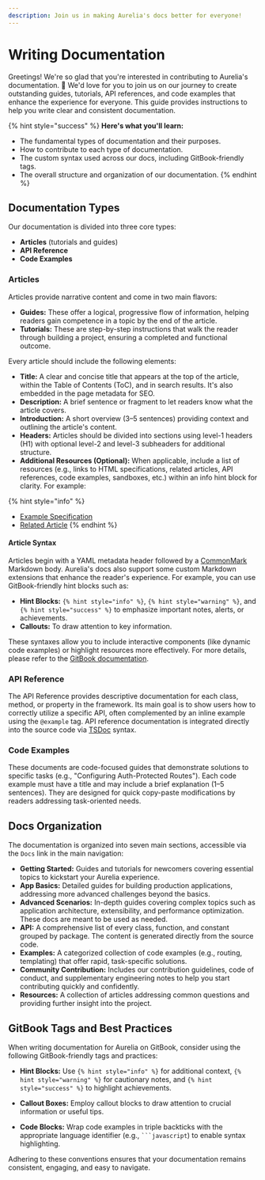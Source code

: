 ```yaml
---
description: Join us in making Aurelia's docs better for everyone!
---
```


# Writing Documentation

Greetings! We're so glad that you're interested in contributing to Aurelia's documentation. 🙏 We'd love for you to join us on our journey to create outstanding guides, tutorials, API references, and code examples that enhance the experience for everyone. This guide provides instructions to help you write clear and consistent documentation.

{% hint style="success" %}
**Here's what you'll learn:**

- The fundamental types of documentation and their purposes.
- How to contribute to each type of documentation.
- The custom syntax used across our docs, including GitBook-friendly tags.
- The overall structure and organization of our documentation.
{% endhint %}

## Documentation Types

Our documentation is divided into three core types:

- **Articles** (tutorials and guides)
- **API Reference**
- **Code Examples**

### Articles

Articles provide narrative content and come in two main flavors:

- **Guides:** These offer a logical, progressive flow of information, helping readers gain competence in a topic by the end of the article.
- **Tutorials:** These are step-by-step instructions that walk the reader through building a project, ensuring a completed and functional outcome.

Every article should include the following elements:

- **Title:** A clear and concise title that appears at the top of the article, within the Table of Contents (ToC), and in search results. It's also embedded in the page metadata for SEO.
- **Description:** A brief sentence or fragment to let readers know what the article covers.
- **Introduction:** A short overview (3–5 sentences) providing context and outlining the article's content.
- **Headers:** Articles should be divided into sections using level-1 headers (H1) with optional level-2 and level-3 subheaders for additional structure.
- **Additional Resources (Optional):** When applicable, include a list of resources (e.g., links to HTML specifications, related articles, API references, code examples, sandboxes, etc.) within an info hint block for clarity. For example:

{% hint style="info" %}
- [Example Specification](#)
- [Related Article](#)
{% endhint %}

#### Article Syntax

Articles begin with a YAML metadata header followed by a [CommonMark](https://commonmark.org/) Markdown body. Aurelia's docs also support some custom Markdown extensions that enhance the reader's experience. For example, you can use GitBook-friendly hint blocks such as:

- **Hint Blocks:** `{% hint style="info" %}`, `{% hint style="warning" %}`, and `{% hint style="success" %}` to emphasize important notes, alerts, or achievements.
- **Callouts:** To draw attention to key information.

These syntaxes allow you to include interactive components (like dynamic code examples) or highlight resources more effectively. For more details, please refer to the [GitBook documentation](https://docs.gitbook.com/).

### API Reference

The API Reference provides descriptive documentation for each class, method, or property in the framework. Its main goal is to show users how to correctly utilize a specific API, often complemented by an inline example using the `@example` tag. API reference documentation is integrated directly into the source code via [TSDoc](https://github.com/Microsoft/tsdoc) syntax.

### Code Examples

These documents are code-focused guides that demonstrate solutions to specific tasks (e.g., "Configuring Auth-Protected Routes"). Each code example must have a title and may include a brief explanation (1–5 sentences). They are designed for quick copy-paste modifications by readers addressing task-oriented needs.

## Docs Organization

The documentation is organized into seven main sections, accessible via the `Docs` link in the main navigation:

- **Getting Started:** Guides and tutorials for newcomers covering essential topics to kickstart your Aurelia experience.
- **App Basics:** Detailed guides for building production applications, addressing more advanced challenges beyond the basics.
- **Advanced Scenarios:** In-depth guides covering complex topics such as application architecture, extensibility, and performance optimization. These docs are meant to be used as needed.
- **API:** A comprehensive list of every class, function, and constant grouped by package. The content is generated directly from the source code.
- **Examples:** A categorized collection of code examples (e.g., routing, templating) that offer rapid, task-specific solutions.
- **Community Contribution:** Includes our contribution guidelines, code of conduct, and supplementary engineering notes to help you start contributing quickly and confidently.
- **Resources:** A collection of articles addressing common questions and providing further insight into the project.

## GitBook Tags and Best Practices

When writing documentation for Aurelia on GitBook, consider using the following GitBook-friendly tags and practices:

- **Hint Blocks:**
  Use `{% hint style="info" %}` for additional context, `{% hint style="warning" %}` for cautionary notes, and `{% hint style="success" %}` to highlight achievements.

- **Callout Boxes:**
  Employ callout blocks to draw attention to crucial information or useful tips.

- **Code Blocks:**
  Wrap code examples in triple backticks with the appropriate language identifier (e.g., ` ```javascript `) to enable syntax highlighting.

Adhering to these conventions ensures that your documentation remains consistent, engaging, and easy to navigate.
